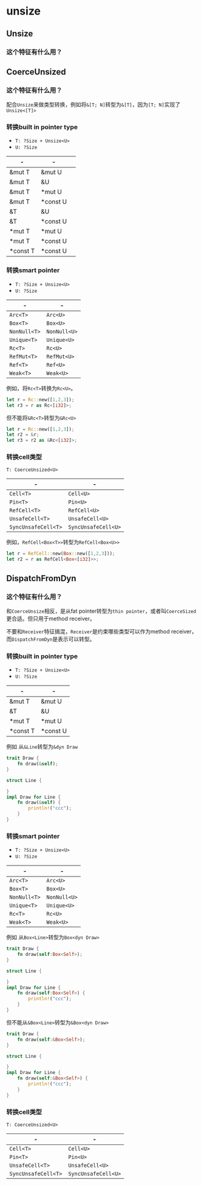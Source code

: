 # unsize



## Unsize

### 这个特征有什么用？



## CoerceUnsized

### 这个特征有什么用？

配合`Unsize`来做类型转换，例如将`&[T; N]`转型为`&[T]`，因为`[T; N]`实现了`Unsize<[T]>`

### 转换built in pointer type

- `T: ?Size + Unsize<U>`
- `U: ?Size`

| -        | -        |      |
| -------- | -------- | ---- |
| &mut T   | &mut U   |      |
| &mut T   | &U       |      |
| &mut T   | *mut U   |      |
| &mut T   | *const U |      |
| &T       | &U       |      |
| &T       | *const U |      |
| *mut T   | *mut U   |      |
| *mut T   | *const U |      |
| *const T | *const U |      |

### 转换smart pointer

- `T: ?Size + Unsize<U>`
- `U: ?Size`

| -            | -            |
| ------------ | ------------ |
| `Arc<T>`     | `Arc<U>`     |
| `Box<T>`     | `Box<U>`     |
| `NonNull<T>` | `NonNull<U>` |
| `Unique<T>`  | `Unique<U>`  |
| `Rc<T>`      | `Rc<U>`      |
| `RefMut<T>`  | `RefMut<U>`  |
| `Ref<T>`     | `Ref<U>`     |
| `Weak<T>`    | `Weak<U>`    |

例如，将`Rc<T>`转换为`Rc<U>`。

```rust
let r = Rc::new([1,2,3]);
let r3 = r as Rc<[i32]>;
```

但不能将`&Rc<T>`转型为`&Rc<U>`

```rust
let r = Rc::new([1,2,3]);
let r2 = &r;
let r3 = r2 as &Rc<[i32]>;
```



### 转换cell类型

`T: CoerceUnsized<U>`

| -                   | -                   |
| ------------------- | ------------------- |
| `Cell<T>`           | `Cell<U>`           |
| `Pin<T>`            | `Pin<U>`            |
| `RefCell<T>`        | `RefCell<U>`        |
| `UnsafeCell<T>`     | `UnsafeCell<U>`     |
| `SyncUnsafeCell<T>` | `SyncUnsafeCell<U>` |

例如，`RefCell<Box<T>>`转型为`RefCell<Box<U>>`

```rust
let r = RefCell::new(Box::new([1,2,3]));
let r2 = r as RefCell<Box<[i32]>>;
```

## DispatchFromDyn



### 这个特征有什么用？

和`CoerceUnsize`相反，是从fat pointer转型为`thin pointer`，或者叫`CoerceSized`更合适。但只用于method receiver。

不要和`Receiver`特征搞混，`Receiver`是约束哪些类型可以作为method receiver，而`DispatchFromDyn`是表示可以转型。

### 转换built in pointer type

- `T: ?Size + Unsize<U>`
- `U: ?Size`

| -        | -        |
| -------- | -------- |
| &mut T   | &mut U   |
| &T       | &U       |
| *mut T   | *mut U   |
| *const T | *const U |

例如 从`&Line`转型为`&dyn Draw`

```rust
trait Draw {
    fn draw(&self);
}

struct Line {

}
impl Draw for Line {
    fn draw(&self) {
        println!("ccc");
    }
}
```



### 转换smart pointer

- `T: ?Size + Unsize<U>`
- `U: ?Size`

| -            | -            |
| ------------ | ------------ |
| `Arc<T>`     | `Arc<U>`     |
| `Box<T>`     | `Box<U>`     |
| `NonNull<T>` | `NonNull<U>` |
| `Unique<T>`  | `Unique<U>`  |
| `Rc<T>`      | `Rc<U>`      |
| `Weak<T>`    | `Weak<U>`    |

例如 从`Box<Line>`转型为`Box<dyn Draw>`

```rust
trait Draw {
    fn draw(self:Box<Self>);
}

struct Line {

}
impl Draw for Line {
    fn draw(self:Box<Self>) {
        println!("ccc");
    }
}
```

但不能从`&Box<Line>`转型为`&Box<dyn Draw>`

```rust
trait Draw {
    fn draw(self:&Box<Self>);
}

struct Line {

}
impl Draw for Line {
    fn draw(self:&Box<Self>) {
        println!("ccc");
    }
}
```



### 转换cell类型

`T: CoerceUnsized<U>`

| -                   | -                   |
| ------------------- | ------------------- |
| `Cell<T>`           | `Cell<U>`           |
| `Pin<T>`            | `Pin<U>`            |
| `UnsafeCell<T>`     | `UnsafeCell<U>`     |
| `SyncUnsafeCell<T>` | `SyncUnsafeCell<U>` |

